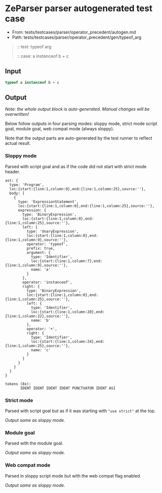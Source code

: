 # ZeParser parser autogenerated test case

- From: tests/testcases/parser/operator_precedent/autogen.md
- Path: tests/testcases/parser/operator_precedent/gen/typeof_arg

> :: test: typeof arg
>
> :: case: a instanceof b + c

## Input


`````js
typeof a instanceof b + c
`````

## Output

_Note: the whole output block is auto-generated. Manual changes will be overwritten!_

Below follow outputs in four parsing modes: sloppy mode, strict mode script goal, module goal, web compat mode (always sloppy).

Note that the output parts are auto-generated by the test runner to reflect actual result.

### Sloppy mode

Parsed with script goal and as if the code did not start with strict mode header.

`````
ast: {
  type: 'Program',
  loc:{start:{line:1,column:0},end:{line:1,column:25},source:''},
  body: [
    {
      type: 'ExpressionStatement',
      loc:{start:{line:1,column:0},end:{line:1,column:25},source:''},
      expression: {
        type: 'BinaryExpression',
        loc:{start:{line:1,column:0},end:{line:1,column:25},source:''},
        left: {
          type: 'UnaryExpression',
          loc:{start:{line:1,column:0},end:{line:1,column:9},source:''},
          operator: 'typeof',
          prefix: true,
          argument: {
            type: 'Identifier',
            loc:{start:{line:1,column:7},end:{line:1,column:9},source:''},
            name: 'a'
          }
        },
        operator: 'instanceof',
        right: {
          type: 'BinaryExpression',
          loc:{start:{line:1,column:0},end:{line:1,column:25},source:''},
          left: {
            type: 'Identifier',
            loc:{start:{line:1,column:20},end:{line:1,column:22},source:''},
            name: 'b'
          },
          operator: '+',
          right: {
            type: 'Identifier',
            loc:{start:{line:1,column:24},end:{line:1,column:25},source:''},
            name: 'c'
          }
        }
      }
    }
  ]
}

tokens (8x):
       IDENT IDENT IDENT IDENT PUNCTUATOR IDENT ASI
`````

### Strict mode

Parsed with script goal but as if it was starting with `"use strict"` at the top.

_Output same as sloppy mode._

### Module goal

Parsed with the module goal.

_Output same as sloppy mode._

### Web compat mode

Parsed in sloppy script mode but with the web compat flag enabled.

_Output same as sloppy mode._
